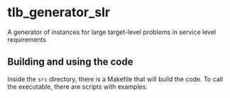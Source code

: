 # tlb_generator_slr
A generator of instances for large target-level problems in service level requirements

## Building and using the code

Inside the `src` directory, there is a Makefile that will build the code. To call the executable, there are scripts with examples.
